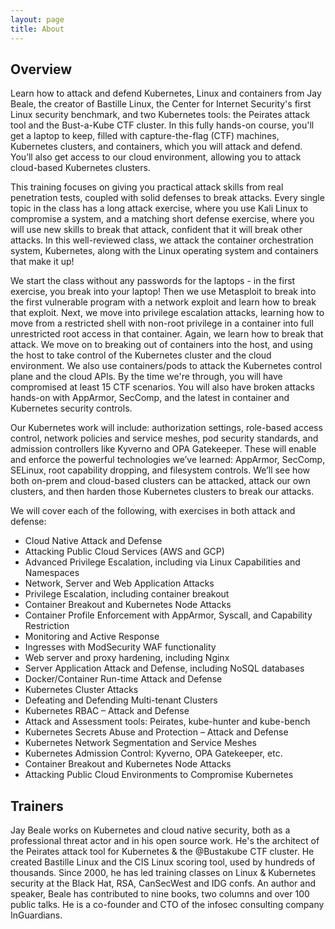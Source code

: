 ```yaml
---
layout: page
title: About
---
```


## Overview

Learn how to attack and defend Kubernetes, Linux and containers from Jay Beale, the creator of Bastille Linux, the Center for Internet Security's first Linux security benchmark, and two Kubernetes tools: the Peirates attack tool and the Bust-a-Kube CTF cluster. In this fully hands-on course, you'll get a laptop to keep, filled with capture-the-flag (CTF) machines, Kubernetes clusters, and containers, which you will attack and defend. You’ll also get access to our cloud environment, allowing you to attack cloud-based Kubernetes clusters.

This training focuses on giving you practical attack skills from real penetration tests, coupled with solid defenses to break attacks. Every single topic in the class has a long attack exercise, where you use Kali Linux to compromise a system, and a matching short defense exercise, where you will use new skills to break that attack, confident that it will break other attacks. In this well-reviewed class, we attack the container orchestration system, Kubernetes, along with the Linux operating system and containers that make it up!

We start the class without any passwords for the laptops - in the first exercise, you break into your laptop! Then we use Metasploit to break into the first vulnerable program with a network exploit and learn how to break that exploit. Next, we move into privilege escalation attacks, learning how to move from a restricted shell with non-root privilege in a container into full unrestricted root access in that container. Again, we learn how to break that attack. We move on to breaking out of containers into the host, and using the host to take control of the Kubernetes cluster and the cloud environment. We also use containers/pods to attack the Kubernetes control plane and the cloud APIs. By the time we're through, you will have compromised at least 15 CTF scenarios. You will also have broken attacks hands-on with AppArmor, SecComp, and the latest in container and Kubernetes security controls.

Our Kubernetes work will include: authorization settings, role-based access control, network policies and service meshes, pod security standards, and admission controllers like Kyverno and OPA Gatekeeper. These will enable and enforce the powerful technologies we’ve learned: AppArmor, SecComp, SELinux, root capability dropping, and filesystem controls. We’ll see how both on-prem and cloud-based clusters can be attacked, attack our own clusters, and then harden those Kubernetes clusters to break our attacks.

We will cover each of the following, with exercises in both attack and defense:

- Cloud Native Attack and Defense
- Attacking Public Cloud Services (AWS and GCP)
- Advanced Privilege Escalation, including via Linux Capabilities and Namespaces
- Network, Server and Web Application Attacks
- Privilege Escalation, including container breakout
- Container Breakout and Kubernetes Node Attacks
- Container Profile Enforcement with AppArmor, Syscall, and Capability Restriction
- Monitoring and Active Response
- Ingresses with ModSecurity WAF functionality
- Web server and proxy hardening, including Nginx
- Server Application Attack and Defense, including NoSQL databases
- Docker/Container Run-time Attack and Defense
- Kubernetes Cluster Attacks
- Defeating and Defending Multi-tenant Clusters
- Kubernetes RBAC – Attack and Defense
- Attack and Assessment tools: Peirates, kube-hunter and kube-bench
- Kubernetes Secrets Abuse and Protection – Attack and Defense
- Kubernetes Network Segmentation and Service Meshes
- Kubernetes Admission Control: Kyverno, OPA Gatekeeper, etc.
- Container Breakout and Kubernetes Node Attacks
- Attacking Public Cloud Environments to Compromise Kubernetes


## Trainers

Jay Beale works on Kubernetes and cloud native security, both as a professional threat actor and in his open source work. He's the architect of the Peirates attack tool for Kubernetes & the @Bustakube CTF cluster. He created Bastille Linux and the CIS Linux scoring tool, used by hundreds of thousands. Since 2000, he has led training classes on Linux & Kubernetes security at the Black Hat, RSA, CanSecWest and IDG confs. An author and speaker, Beale has contributed to nine books, two columns and over 100 public talks. He is a co-founder and CTO of the infosec consulting company InGuardians.
